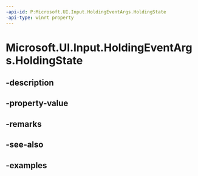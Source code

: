 ```yaml
---
-api-id: P:Microsoft.UI.Input.HoldingEventArgs.HoldingState
-api-type: winrt property
---
```


# Microsoft.UI.Input.HoldingEventArgs.HoldingState

<!--
public Microsoft.UI.Input.HoldingState HoldingState { get; }
-->


## -description

## -property-value

## -remarks

## -see-also

## -examples


